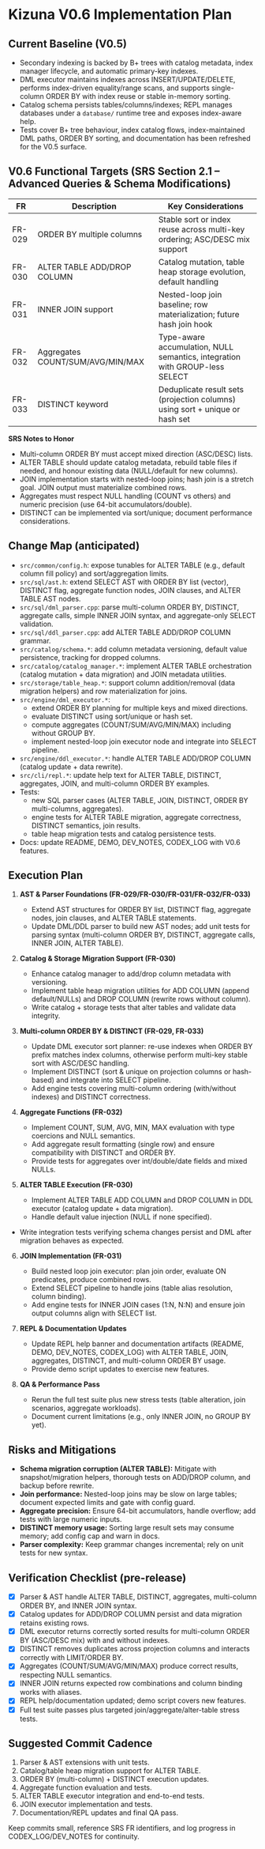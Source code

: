 # Kizuna V0.6 Implementation Plan

## Current Baseline (V0.5)

- Secondary indexing is backed by B+ trees with catalog metadata, index manager lifecycle, and automatic primary-key indexes.
- DML executor maintains indexes across INSERT/UPDATE/DELETE, performs index-driven equality/range scans, and supports single-column ORDER BY with index reuse or stable in-memory sorting.
- Catalog schema persists tables/columns/indexes; REPL manages databases under a `database/` runtime tree and exposes index-aware help.
- Tests cover B+ tree behaviour, index catalog flows, index-maintained DML paths, ORDER BY sorting, and documentation has been refreshed for the V0.5 surface.

## V0.6 Functional Targets (SRS Section 2.1 – Advanced Queries & Schema Modifications)

| FR     | Description                                      | Key Considerations                                                                 |
|--------|--------------------------------------------------|-------------------------------------------------------------------------------------|
| FR-029 | ORDER BY multiple columns                        | Stable sort or index reuse across multi-key ordering; ASC/DESC mix support         |
| FR-030 | ALTER TABLE ADD/DROP COLUMN                      | Catalog mutation, table heap storage evolution, default handling                   |
| FR-031 | INNER JOIN support                               | Nested-loop join baseline; row materialization; future hash join hook              |
| FR-032 | Aggregates COUNT/SUM/AVG/MIN/MAX                 | Type-aware accumulation, NULL semantics, integration with GROUP-less SELECT        |
| FR-033 | DISTINCT keyword                                 | Deduplicate result sets (projection columns) using sort + unique or hash set       |

**SRS Notes to Honor**

- Multi-column ORDER BY must accept mixed direction (ASC/DESC) lists.
- ALTER TABLE should update catalog metadata, rebuild table files if needed, and honour existing data (NULL/default for new columns).
- JOIN implementation starts with nested-loop joins; hash join is a stretch goal. JOIN output must materialize combined rows.
- Aggregates must respect NULL handling (COUNT vs others) and numeric precision (use 64-bit accumulators/double).
- DISTINCT can be implemented via sort/unique; document performance considerations.

## Change Map (anticipated)

- `src/common/config.h`: expose tunables for ALTER TABLE (e.g., default column fill policy) and sort/aggregation limits.
- `src/sql/ast.h`: extend SELECT AST with ORDER BY list (vector), DISTINCT flag, aggregate function nodes, JOIN clauses, and ALTER TABLE AST nodes.
- `src/sql/dml_parser.cpp`: parse multi-column ORDER BY, DISTINCT, aggregate calls, simple INNER JOIN syntax, and aggregate-only SELECT validation.
- `src/sql/ddl_parser.cpp`: add ALTER TABLE ADD/DROP COLUMN grammar.
- `src/catalog/schema.*`: add column metadata versioning, default value persistence, tracking for dropped columns.
- `src/catalog/catalog_manager.*`: implement ALTER TABLE orchestration (catalog mutation + data migration) and JOIN metadata utilities.
- `src/storage/table_heap.*`: support column addition/removal (data migration helpers) and row materialization for joins.
- `src/engine/dml_executor.*`: 
  - extend ORDER BY planning for multiple keys and mixed directions.
  - evaluate DISTINCT using sort/unique or hash set.
  - compute aggregates (COUNT/SUM/AVG/MIN/MAX) including without GROUP BY.
  - implement nested-loop join executor node and integrate into SELECT pipeline.
- `src/engine/ddl_executor.*`: handle ALTER TABLE ADD/DROP COLUMN (catalog update + data rewrite).
- `src/cli/repl.*`: update help text for ALTER TABLE, DISTINCT, aggregates, JOIN, and multi-column ORDER BY examples.
- Tests: 
  - new SQL parser cases (ALTER TABLE, JOIN, DISTINCT, ORDER BY multi-columns, aggregates).
  - engine tests for ALTER TABLE migration, aggregate correctness, DISTINCT semantics, join results.
  - table heap migration tests and catalog persistence tests.
- Docs: update README, DEMO, DEV_NOTES, CODEX_LOG with V0.6 features.

## Execution Plan

1. **AST & Parser Foundations (FR-029/FR-030/FR-031/FR-032/FR-033)**
   - Extend AST structures for ORDER BY list, DISTINCT flag, aggregate nodes, join clauses, and ALTER TABLE statements.
   - Update DML/DDL parser to build new AST nodes; add unit tests for parsing syntax (multi-column ORDER BY, DISTINCT, aggregate calls, INNER JOIN, ALTER TABLE).

2. **Catalog & Storage Migration Support (FR-030)**
   - Enhance catalog manager to add/drop column metadata with versioning.
   - Implement table heap migration utilities for ADD COLUMN (append default/NULLs) and DROP COLUMN (rewrite rows without column).
   - Write catalog + storage tests that alter tables and validate data integrity.

3. **Multi-column ORDER BY & DISTINCT (FR-029, FR-033)**
   - Update DML executor sort planner: re-use indexes when ORDER BY prefix matches index columns, otherwise perform multi-key stable sort with ASC/DESC handling.
   - Implement DISTINCT (sort & unique on projection columns or hash-based) and integrate into SELECT pipeline.
   - Add engine tests covering multi-column ordering (with/without indexes) and DISTINCT correctness.

4. **Aggregate Functions (FR-032)**
   - Implement COUNT, SUM, AVG, MIN, MAX evaluation with type coercions and NULL semantics.
   - Add aggregate result formatting (single row) and ensure compatibility with DISTINCT and ORDER BY.
   - Provide tests for aggregates over int/double/date fields and mixed NULLs.

5. **ALTER TABLE Execution (FR-030)**
   - Implement ALTER TABLE ADD COLUMN and DROP COLUMN in DDL executor (catalog update + data migration).
   - Handle default value injection (NULL if none specified).
  - Write integration tests verifying schema changes persist and DML after migration behaves as expected.

6. **JOIN Implementation (FR-031)**
   - Build nested loop join executor: plan join order, evaluate ON predicates, produce combined rows.
   - Extend SELECT pipeline to handle joins (table alias resolution, column binding).
   - Add engine tests for INNER JOIN cases (1:N, N:N) and ensure join output columns align with SELECT list.

7. **REPL & Documentation Updates**
   - Update REPL help banner and documentation artifacts (README, DEMO, DEV_NOTES, CODEX_LOG) with ALTER TABLE, JOIN, aggregates, DISTINCT, and multi-column ORDER BY usage.
   - Provide demo script updates to exercise new features.

8. **QA & Performance Pass**
   - Rerun the full test suite plus new stress tests (table alteration, join scenarios, aggregate workloads).
   - Document current limitations (e.g., only INNER JOIN, no GROUP BY yet).

## Risks and Mitigations

- **Schema migration corruption (ALTER TABLE):** Mitigate with snapshot/migration helpers, thorough tests on ADD/DROP column, and backup before rewrite.
- **Join performance:** Nested-loop joins may be slow on large tables; document expected limits and gate with config guard.
- **Aggregate precision:** Ensure 64-bit accumulators, handle overflow; add tests with large numeric inputs.
- **DISTINCT memory usage:** Sorting large result sets may consume memory; add config cap and warn in docs.
- **Parser complexity:** Keep grammar changes incremental; rely on unit tests for new syntax.

## Verification Checklist (pre-release)

- [x] Parser & AST handle ALTER TABLE, DISTINCT, aggregates, multi-column ORDER BY, and INNER JOIN syntax.
- [x] Catalog updates for ADD/DROP COLUMN persist and data migration retains existing rows.
- [x] DML executor returns correctly sorted results for multi-column ORDER BY (ASC/DESC mix) with and without indexes.
- [x] DISTINCT removes duplicates across projection columns and interacts correctly with LIMIT/ORDER BY.
- [x] Aggregates (COUNT/SUM/AVG/MIN/MAX) produce correct results, respecting NULL semantics.
- [x] INNER JOIN returns expected row combinations and column binding works with aliases.
- [x] REPL help/documentation updated; demo script covers new features.
- [x] Full test suite passes plus targeted join/aggregate/alter-table stress tests.

## Suggested Commit Cadence

1. Parser & AST extensions with unit tests.
2. Catalog/table heap migration support for ALTER TABLE.
3. ORDER BY (multi-column) + DISTINCT execution updates.
4. Aggregate function evaluation and tests.
5. ALTER TABLE executor integration and end-to-end tests.
6. JOIN executor implementation and tests.
7. Documentation/REPL updates and final QA pass.

Keep commits small, reference SRS FR identifiers, and log progress in CODEX_LOG/DEV_NOTES for continuity.
